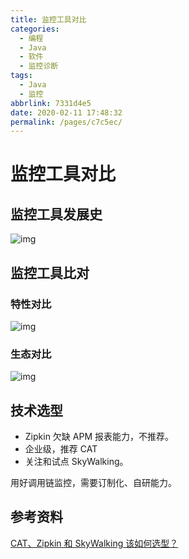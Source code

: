 ```yaml
---
title: 监控工具对比
categories: 
  - 编程
  - Java
  - 软件
  - 监控诊断
tags: 
  - Java
  - 监控
abbrlink: 7331d4e5
date: 2020-02-11 17:48:32
permalink: /pages/c7c5ec/
---
```


# 监控工具对比

## 监控工具发展史

![img](https://gitee.com/quyangzhao/images/tree/dev/snap/20200211165813.png)

## 监控工具比对

### 特性对比

![img](https://gitee.com/quyangzhao/images/tree/dev/snap/20200211171551.png)

### 生态对比

![img](https://gitee.com/quyangzhao/images/tree/dev/snap/20200211172631.png)

## 技术选型

- Zipkin 欠缺 APM 报表能力，不推荐。
- 企业级，推荐 CAT
- 关注和试点 SkyWalking。

用好调用链监控，需要订制化、自研能力。

## 参考资料

[CAT、Zipkin 和 SkyWalking 该如何选型？](https://time.geekbang.org/dailylesson/detail/100028416)
